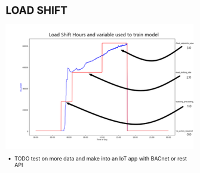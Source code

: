 # LOAD SHIFT 

![alg](images/rtu_power_and_action_2022-06-14_MOD.png)


* TODO test on more data and make into an IoT app with BACnet or rest API

